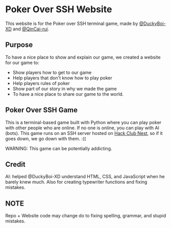 # Poker Over SSH Website

This website is for the Poker over SSH terminal game, made by [@DuckyBoi-XD](https://github.com/DuckyBoi-XD) and [@QinCai-rui](https://github.com/QinCai-rui).

## Purpose

To have a nice place to show and explain our game, we created a website for our game to:

- Show players how to get to our game
- Help players that don't know how to play poker
- Help players rules of poker
- Show part of our story in why we made the game
- To have a nice place to share our game to the world.

## Poker Over SSH Game

This is a terminal-based game built with Python where you can play poker with other people who are online. If no one is online, you can play with AI (bots). This game runs on an SSH server hosted on [Hack Club Nest](https://hackclub.app), so if it goes down, we go down with them. :((

WARNING: This game can be potentially addicting.

## Credit

AI: helped @DuckyBoi-XD understand HTML, CSS, and JavaScript when he barely knew much. Also for creating typewriter functions and fixing mistakes.

## NOTE

Repo + Website code may change do to fixing spelling, grammar, and stupid mistakes.
